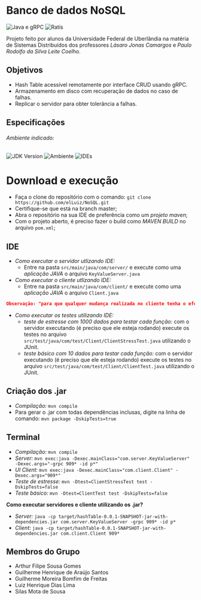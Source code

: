 # Banco de dados NoSQL

![Java e gRPC](https://img.shields.io/badge/JAVA-gRPC-yellow)
![Ratis](https://img.shields.io/badge/%20-Ratis-brightgreen)

Projeto feito por alunos da Universidade Federal de Uberlândia na matéria de Sistemas Distribuídos dos professores *Lásaro Jonas Camargos* e *Paulo Rodolfo da Silva Leite Coelho*.

## Objetivos

- Hash Table acessível remotamente por interface CRUD usando gRPC.
- Armazenamento em disco com recuperação de dados no caso de falhas.
- Replicar o servidor para obter tolerância a falhas.

## Especificações

###### Ambiente indicado:

![JDK Version](https://img.shields.io/badge/openjdk-v11.0.9.1-orange)
![Ambiente](https://img.shields.io/badge/Ambiente%20utilizado-Linux%20Ubuntu-blue)
![IDEs](https://img.shields.io/badge/Eclipse-IntelliJ-red)

# Download e execução

- Faça o clone do repositório com o comando: `git clone https://github.com/elLuiz/NoSQL.git`
- Certifique-se que está na branch master;
- Abra o repositório na sua IDE de preferência como um *projeto maven*;
- Com o projeto aberto, é preciso fazer o build como *MAVEN BUILD* no arquivo `pom.xml`;
## IDE
- *Como executar o servidor utlizando IDE:*
    - Entre na pasta `src/main/java/com/server/` e execute como uma *aplicação JAVA* o arquivo `KeyValueServer.java`
- *Como executar o cliente utlizando IDE:*
    - Entre na pasta `src/main/java/com/client/` e execute como uma *aplicação JAVA* o arquivo `Client.java`
````JSON
Observação: "para que qualquer mudança realizada no cliente tenha o efeito desejado, compilar todo o código novamente."
````

- *Como executar os testes utilizando IDE:*
    - *teste de estresse com 1000 dados para testar cada função:* com o servidor executando (é preciso que ele esteja rodando) execute os testes no arquivo `src/test/java/com/test/Client/ClientStressTest.java` utilizando o JUnit.
    - *teste básico com 10 dados para testar cada função:* com o servidor executando (é preciso que ele esteja rodando) execute os testes no arquivo `src/test/java/com/test/Client/ClientTest.java` utilizando o JUnit.
 
## Criação dos .jar
- *Compilação:* `mvn compile`
- Para gerar o .jar com todas dependências inclusas, digite na linha de comando: `mvn package -DskipTests=true` 
    
## Terminal
- *Compilação:* `mvn compile`
- *Server:* `mvn exec:java -Dexec.mainClass="com.server.KeyValueServer" -Dexec.args="-grpc 909* -id p*"`
- *UI Client:* `mvn exec:java -Dexec.mainClass="com.client.Client" -Dexec.args="909*"`
- *Teste de estresse:* `mvn -Dtest=ClientStressTest test -DskipTests=false`  
- *Teste básico:* `mvn -Dtest=ClientTest test -DskipTests=false`

**Como executar servidores e cliente utilizando os .jar?**

- *Server:* `java -cp target/hashTable-0.0.1-SNAPSHOT-jar-with-dependencies.jar com.server.KeyValueServer -grpc 909* -id p*`
- *Client:* `java -cp target/hashTable-0.0.1-SNAPSHOT-jar-with-dependencies.jar com.client.Client 909*`

## Membros do Grupo

- Arthur Filipe Sousa Gomes
- Guilherme Henrique de Araújo Santos
- Guilherme Moreira Bomfim de Freitas
- Luiz Henrique Dias Lima
- Silas Mota de Sousa
